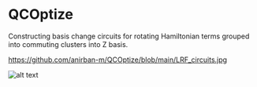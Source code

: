 # QCOptize

Constructing basis change circuits for rotating Hamiltonian terms grouped into commuting clusters into 
Z basis.

https://github.com/anirban-m/QCOptize/blob/main/LRF_circuits.jpg


![alt text](https://github.com/[username]/anirban-m/QCOptize/blob/main/LRF_circuits.jpg?raw=true)
